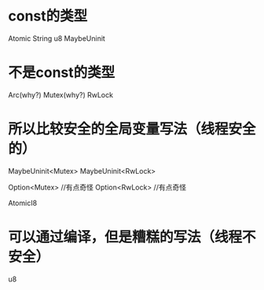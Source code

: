 # const的类型
Atomic
String
u8
MaybeUninit



# 不是const的类型
Arc(why?)
Mutex(why?)
RwLock

# 所以比较安全的全局变量写法（线程安全的）
MaybeUninit<Mutex<T>>
MaybeUninit<RwLock<T>>

Option<Mutex<T>> //有点奇怪
Option<RwLock<T>> //有点奇怪

AtomicI8

# 可以通过编译，但是糟糕的写法（线程不安全）
u8

